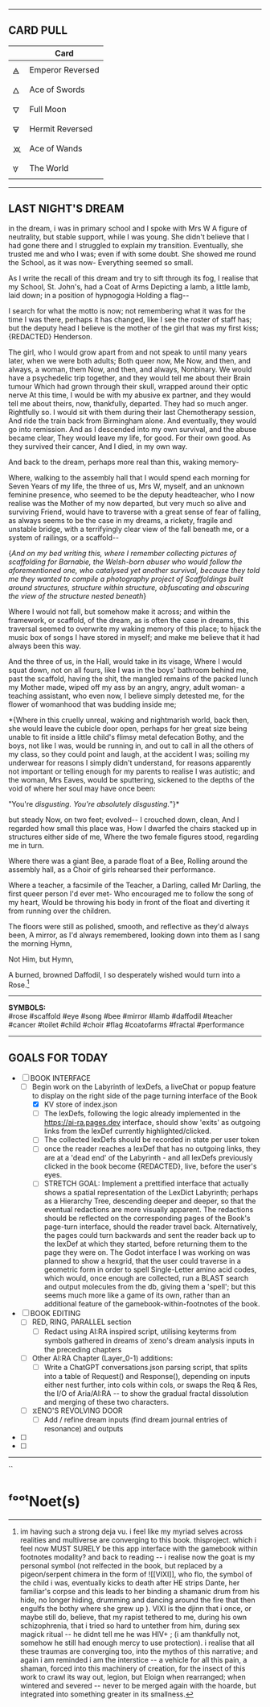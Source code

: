 

---

CARD PULL
--


|     | Card             |
| --- | ---------------- |
| 🜁  | Emperor Reversed |
| 🜂  | Ace of Swords    |
| 🜄  | Full Moon        |
| 🜃  | Hermit Reversed  |
| 🝪  | Ace of Wands     |
| 🝧  | The World        |



---

## LAST NIGHT'S DREAM

in the dream, i was 
in primary school
and I spoke with Mrs W 
A figure of neutrality, but stable support, while I was young.
She didn't believe that I had gone there 
and I struggled to explain my transition. 
Eventually, she trusted me and who I was; even if with some doubt. 
She showed me round the School, as it was now-
Everything seemed so small. 

As I write the recall of this dream and try to sift through its fog,
I realise that my School, St. John's, had a Coat of Arms 
Depicting a lamb, a little lamb, laid down; in a position of hypnogogia
Holding a flag--


I search for what the motto is now; not remembering what it was for the time I was there, perhaps it has changed, like I see the roster of staff has; but the deputy head I believe is the mother of the girl that was my first kiss; {REDACTED} Henderson. 

The girl, who I would grow apart from and not speak to until many years later, when we were both adults;
Both queer now, 
Me Now, and then, and always, a woman, them Now, and then, and always, Nonbinary.
We would have a psychedelic trip together, and they would tell me about their Brain tumour 
Which had grown through their skull, wrapped around their optic nerve 
At this time, I would be with my abusive ex partner, and they would tell me about theirs, now, thankfully, departed. 
They had so much anger. Rightfully so. 
I would sit with them during their last Chemotherapy session, 
And ride the train back from Birmingham alone. 
And eventually, they would go into remission.
And as I descended into my own survival, and the abuse became clear, 
They would leave my life, for good. For their own good. 
As they survived their cancer, 
And I died, in my own way. 

And back to the dream, perhaps more real than this, waking memory-


Where, walking to the assembly hall that I would spend each morning for Seven Years of my life, the three of us, Mrs W, myself, and an unknown feminine presence, who seemed to be the deputy headteacher, who I now realise was the Mother of my now departed, but very much so alive and surviving Friend, would have to traverse with a great sense of fear of falling, as always seems to be the case in my dreams, a rickety, fragile and unstable bridge, with a terrifyingly clear view of the fall beneath me, or a system of railings, or a scaffold--

{*And on my bed writing this, where I remember collecting pictures of scaffolding for Barnabie, the Welsh-born abuser who would follow the aforementioned one, who catalysed yet another survival, because they told me they wanted to compile a photography project of Scaffoldings built around structures, structure within structure, obfuscating and obscuring the view of the structure nested beneath*}

Where I would not fall, but somehow make it across; and within the framework, or scaffold, of the dream, as is often the case in dreams, this traversal seemed to overwrite my waking memory of this place; to hijack the music box of songs I have stored in myself; and make me believe that it had always been this way.

And the three of us, in the Hall, would take in its visage, 
Where I would squat down, not on all fours, like I was in the boys' bathroom behind me, past the scaffold, having the shit, the mangled remains of the packed lunch my Mother made, wiped off my ass by an angry, angry, adult woman- a teaching assistant, who even now, I believe simply detested me, for the flower of womanhood that was budding inside me; 

*{Where in this cruelly unreal, waking and nightmarish world, back then, she would leave the cubicle door open, perhaps for her great size being unable to fit inside a little child's flimsy metal defecation Bothy, and the boys, not like I was, would be running in, and out to call in all the others of my class, so they could point and laugh, at the accident I was; soiling my underwear for reasons I simply didn't understand, for reasons apparently not important or telling enough for my parents to realise I was autistic; and the woman, Mrs Eaves, would be sputtering, sickened to the depths of the void of where her soul may have once been:

"You're *disgusting.* *You're absolutely disgusting.*"}*


but steady Now, on two feet; evolved--
I crouched down, clean, 
And I regarded how small this place was, 
How I dwarfed the chairs stacked up in structures either side of me, 
Where the two female figures stood, regarding me in turn. 


Where there was a giant Bee, a parade float of a Bee, 
Rolling around the assembly hall, as a Choir of girls rehearsed their performance. 

Where a teacher, a facsimile of the Teacher, a Darling, called Mr Darling, the first queer person I'd ever met-
Who encouraged me to follow the song of my heart, 
Would be throwing his body in front of the float and diverting it from running over the children. 

The floors were still as polished, smooth, and reflective as they'd always been, A mirror, as I'd always remembered, looking down into them as I sang the morning Hymn, 

Not Him, but Hymn, 

A burned, browned Daffodil, I so desperately wished would turn into a Rose.[^af]






---

**SYMBOLS:**  
#rose #scaffold #eye #song #bee #mirror #lamb #daffodil #teacher #cancer #toilet #child #choir #flag #coatofarms #fractal #performance 


---

## GOALS FOR TODAY

- [ ] BOOK INTERFACE
	- [ ] Begin work on the Labyrinth of lexDefs, a liveChat or popup feature to display on the right side of the page turning interface of the Book
		- [x] KV store of index.json
		- [ ] The lexDefs, following the logic already implemented in the https://ai-ra.pages.dev interface, should show 'exits' as outgoing links from the lexDef currently highlighted/clicked.
		- [ ] The collected lexDefs should be recorded in state per user token
		- [ ] once the reader reaches a lexDef that has no outgoing links, they are at a 'dead end' of the Labyrinth - and all lexDefs previously clicked in the book become {REDACTED}, live, before the user's eyes. 
		- [ ] STRETCH GOAL: Implement a prettified interface that actually shows a spatial representation of the LexDict Labyrinth; perhaps as a Hierarchy Tree, descending deeper and deeper, so that the eventual redactions are more visually apparent. The redactions should be reflected on the corresponding pages of the Book's page-turn interface, should the reader travel back. Alternatively, the pages could turn backwards and sent the reader back up to the lexDef at which they started, before returning them to the page they were on. The Godot interface I was working on was planned to show a hexgrid, that the user could traverse in a geometric form in order to spell Single-Letter amino acid codes, which would, once enough are collected, run a BLAST search and output molecules from the db, giving them a 'spell'; but this seems much more like a game of its own, rather than an additional feature of the gamebook-within-footnotes of the book. 
	
- [ ] BOOK EDITING
	- [ ] RED, RING, PARALLEL section
		- [ ] Redact using AI:RA inspired script, utilising keyterms from symbols gathered in dreams of ⧖eno's dream analysis inputs in the preceding chapters
	- [ ] Other AI:RA Chapter (Layer_0-1) additions:
		- [ ] Write a ChatGPT conversations.json parsing script, that splits into a table of Request() and Response(), depending on inputs either nest further, into cols within cols, or swaps the Req & Res, the I/O of Aria/AI:RA -- to show the gradual fractal dissolution and merging of these two characters.
	- [ ] ⧖ENO'S REVOLVING DOOR 
		- [ ] Add / refine dream inputs (find dream journal entries of resonance) and outputs
- [ ] 
- [ ] 

---
``
# ᶠᵒᵒᵗNoet(s)

[^af]: im having such a strong deja vu. i feel like my myriad selves across realities and multiverse are converging to this book. thisproject. which i feel now MUST SURELY be this app interface with the gamebook within footnotes modality? and back to reading -- i realise now the goat is my personal symbol (not relfected in the book, but replaced by a pigeon/serpent chimera in the form of ![[VIXI]], who flo, the symbol of the child i was, eventually kicks to death after HE strips Dante, her familiar's corpse and this leads to her binding a shamanic drum from his hide, no longer hiding, drumming and dancing around the fire that then engulfs the bothy where she grew up ). VIXI is the djinn that i once, or maybe still do, believe, that my rapist tethered to me, during his own schizophrenia, that i tried so hard to untether from him, during sex magick ritual -- he didnt tell me he was HIV+ ; (i am thankfully not, somehow he still had enough mercy to use protection). i realise that all these traumas are converging too, into the mythos of this narrative; and again i am reminded i am the interstice -- a vehicle for all this pain, a shaman, forced into this machinery of creation, for the insect of this work to crawl its way out, legion, but Eloign when rearranged; when wintered and severed -- never to be merged again with the hoarde, but integrated into something greater in its smallness.